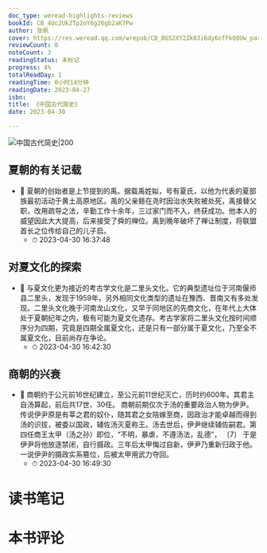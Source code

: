 ```yaml
---
doc_type: weread-highlights-reviews
bookId: CB_4Uc2Uk2Tp2oY6g26gb2aK7Pw
author: 张帆
cover: https://res.weread.qq.com/wrepub/CB_BGS2XY2Zk0Ji6dy6cfFkQ8Uw_parsecover
reviewCount: 0
noteCount: 3
readingStatus: 未标记
progress: 4%
totalReadDay: 1
readingTime: 0小时14分钟
readingDate: 2023-04-27
isbn: 
title: 《中国古代简史》
date: 2023-04-30

---
```


![ 中国古代简史|200](https://res.weread.qq.com/wrepub/CB_BGS2XY2Zk0Ji6dy6cfFkQ8Uw_parsecover)


## 夏朝的有关记载


- 📌 夏朝的创始者是上节提到的禹。据载禹姓姒，号有夏氏，以他为代表的夏部族最初活动于黄土高原地区。禹的父亲鲧在尧时因治水失败被处死，禹接替父职，改用疏导之法，辛勤工作十余年，三过家门而不入，终获成功。他本人的威望因此大大提高，后来接受了舜的禅位。禹到晚年破坏了禅让制度，将联盟首长之位传给自己的儿子启。 
    - ⏱ 2023-04-30 16:37:48 
## 对夏文化的探索


- 📌 与夏文化更为接近的考古学文化是二里头文化。它的典型遗址位于河南偃师县二里头，发现于1959年，另外相同文化类型的遗址在豫西、晋南又有多处发现。二里头文化晚于河南龙山文化，又早于同地区的先商文化，在年代上大体处于夏朝纪年之内，极有可能为夏文化遗存。考古学家将二里头文化按时间顺序分为四期，究竟是四期全属夏文化，还是只有一部分属于夏文化，乃至全不属夏文化，目前尚存在争论。 
    - ⏱ 2023-04-30 16:42:30 
## 商朝的兴衰


- 📌 商朝约于公元前16世纪建立，至公元前11世纪灭亡，历时约600年。其君主自汤算起，前后共17世、30任。
商朝前期仅次于汤的重要政治人物为伊尹。传说伊尹原是有莘之君的奴仆，随其君之女陪嫁至商，因政治才能卓越而得到汤的识拔，被委以国政，辅佐汤灭夏称王。汤去世后，伊尹继续辅佐嗣君。第四任商王太甲（汤之孙）即位，“不明，暴虐，不遵汤法，乱德”，﻿ 〔7〕 于是伊尹将他放逐禁闭，自行摄政。三年后太甲悔过自新，伊尹乃重新归政于他。一说伊尹的摄政实系篡位，后被太甲用武力夺回。 
    - ⏱ 2023-04-30 16:49:30 

# 读书笔记


# 本书评论
